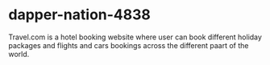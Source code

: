 # dapper-nation-4838

Travel.com is a hotel booking website where user can book different holiday packages and flights and cars bookings across the different paart of the world.









